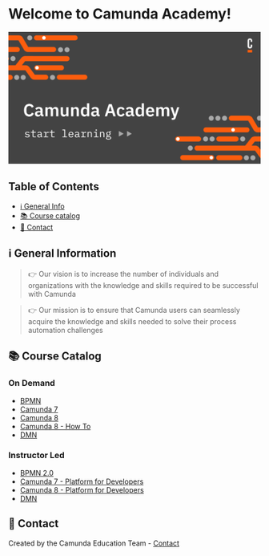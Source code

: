 # Welcome to Camunda Academy!

<a href="https://academy.camunda.com/" target="_blank">
  <img src="https://github.com/camunda-academy/.github/blob/master/profile/featured-image.png" alt="Camunda Academy - Start learning" title="Camunda Academy"/>
</a>

## Table of Contents
* [	ℹ General Info](#general-information)
* [📚 Course catalog](#course-catalog)
* [:speech_balloon: Contact](#contact)
<!-- * [License](#license) -->


## ℹ General Information

> 👉 Our vision is to increase the number of individuals and organizations with the knowledge and skills required to be successful with Camunda

> 👉 Our mission is to ensure that Camunda users can seamlessly acquire the knowledge and skills needed to solve their process automation challenges

## 📚 Course Catalog

### On Demand
- [BPMN](https://academy.camunda.com/page/bpmn)
- [Camunda 7](https://academy.camunda.com/page/camunda-7)
- [Camunda 8](https://academy.camunda.com/page/camunda-8)
- [Camunda 8 - How To](https://academy.camunda.com/page/how-to)
- [DMN](https://academy.camunda.com/page/dmn)

### Instructor Led
- [BPMN 2.0](https://academy.camunda.com/camunda-bpmn-ilt-en)
- [Camunda 7 - Platform for Developers](https://academy.camunda.com/c7-platform-developers-ilt-en)
- [Camunda 8 - Platform for Developers](https://academy.camunda.com/c8-platform-developers-ilt-en)
- [DMN](https://academy.camunda.com/camunda-dmn-ilt-en)

## :speech_balloon: Contact

Created by the Camunda Education Team - [Contact](mailto:academy@camunda.com)
